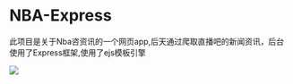 # NBA-Express
此项目是关于Nba咨资讯的一个网页app,后天通过爬取直播吧的新闻资讯，后台使用了Express框架,使用了ejs模板引擎

<img src="http://139.199.104.60/image/NbA.gif" />
